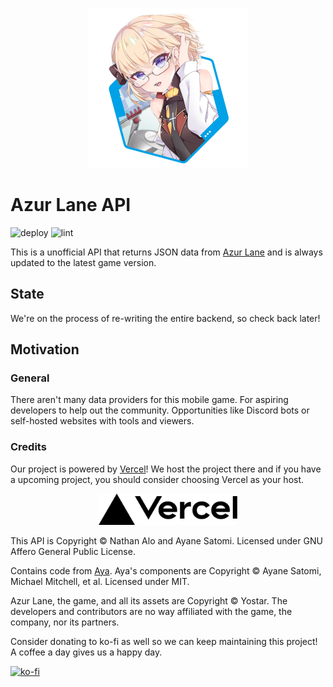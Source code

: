 <p align="center">
  <img src="icon.png" width="256" title="Azur Lane API">
</p>

# Azur Lane API
![deploy](https://github.com/lenitrous/azur-lane-api/workflows/deploy/badge.svg?branch=master&event=push) ![lint](https://github.com/lenitrous/azur-lane-api/workflows/lint/badge.svg?branch=master&event=push)

This is a unofficial API that returns JSON data from [Azur Lane](https://azurlane.yo-star.com/) and is always updated to the latest game version. 


## State

We're on the process of re-writing the entire backend, so check back later!

## Motivation

### General
There aren't many data providers for this mobile game. For aspiring developers to help out the community. Opportunities like Discord bots or self-hosted websites with tools and viewers.

### Credits

Our project is powered by [Vercel](https://vercel.com?utm_source=azur-lane-api&utm_campaign=oss)! We host the project there and if you have a upcoming project, you should consider choosing Vercel as your host.

<p align="center">
<a href="https://vercel.com?utm_source=azur-lane-api&utm_campaign=oss"><img src="public/vercel.svg" height="50em"></a> 
</p>

This API is Copyright &copy; Nathan Alo and Ayane Satomi. Licensed under GNU Affero General Public License. 

Contains code from [Aya](https://github.com/ClarityCafe/Aya). Aya's components are Copyright &copy; Ayane Satomi, Michael Mitchell, et al. Licensed under MIT.


Azur Lane, the game, and all its assets are Copyright &copy; Yostar. The developers and contributors are no way affiliated with the game, the company, nor its partners.


Consider donating to ko-fi as well so we can keep maintaining this project! A coffee a day gives us a happy day.

[![ko-fi](https://www.ko-fi.com/img/githubbutton_sm.svg)](https://ko-fi.com/W7W71CF9V)
